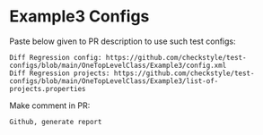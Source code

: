 # Example3 Configs
Paste below given to PR description to use such test configs:
```
Diff Regression config: https://github.com/checkstyle/test-configs/blob/main/OneTopLevelClass/Example3/config.xml
Diff Regression projects: https://github.com/checkstyle/test-configs/blob/main/OneTopLevelClass/Example3/list-of-projects.properties
```
Make comment in PR:
```
Github, generate report
```
